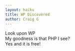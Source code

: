 ```yaml
---
layout: haiku
title: WP Discovered
author: Craig G
---
```


Look upon WP</br>
My goodness is that PHP I see?</br>
Yes and it is free!</br>





